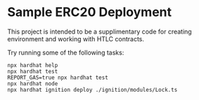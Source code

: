 # Sample ERC20 Deployment

This project is intended to be a supplimentary code for creating environment and working with HTLC contracts.

Try running some of the following tasks:

```shell
npx hardhat help
npx hardhat test
REPORT_GAS=true npx hardhat test
npx hardhat node
npx hardhat ignition deploy ./ignition/modules/Lock.ts
```
